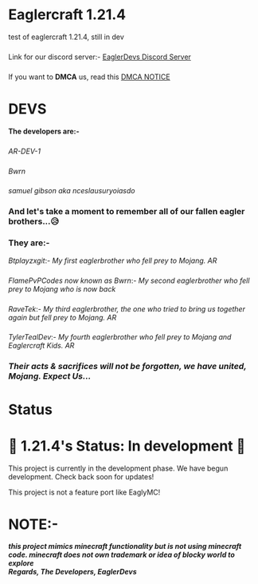 # Eaglercraft 1.21.4

test of eaglercraft 1.21.4, still in dev
### 
Link for our discord server:- 
[EaglerDevs Discord Server](https://discord.gg/DDFqkwVSyb)
###
If you want to **DMCA** us, read this [DMCA NOTICE](https://github.com/EaglerDevs/Eaglercraft-1.21.4/blob/main/License.md#iii-for-microsoft-mojang-or-their-legal-team-who-are-about-to-dmca-us)
# DEVS
**The developers are:-**
###
*AR-DEV-1*
###
*Bwrn*
###
*samuel gibson aka nceslausuryoiasdo*
### **And let's take a moment to remember all of our fallen eagler brothers...😥**
### They are:-
*Btplayzxgit*:- *My first eaglerbrother who fell prey to Mojang. AR*
###
*FlamePvPCodes now known as Bwrn*:- *My second eaglerbrother who fell prey to Mojang who is now back*
###
*RaveTek*:- *My third eaglerbrother, the one who tried to bring us together again but fell prey to Mojang. AR*
###
*TylerTealDev*:- *My fourth eaglerbrother who fell prey to Mojang and Eaglercraft Kids. AR*
### ***Their acts & sacrifices will not be forgotten, we have united, Mojang. Expect Us...***
# Status
# 🚧 1.21.4's Status: In development 🚧
This project is currently in the development phase. We have begun development. Check back soon for updates!

This project is not a feature port like EaglyMC!
# NOTE:-
***this project mimics minecraft functionality but is not using minecraft code. minecraft does not own trademark or idea of blocky world to explore
<br> Regards, The Developers, EaglerDevs***
